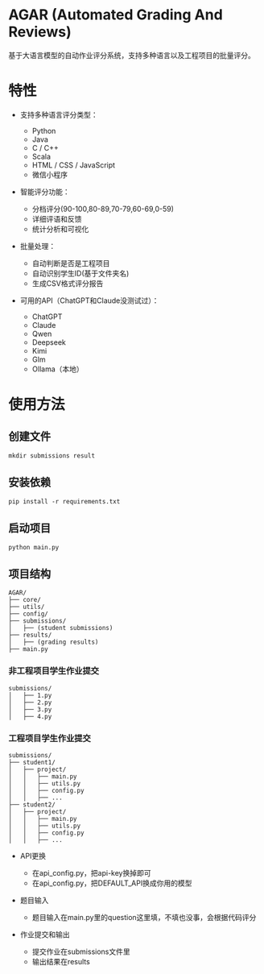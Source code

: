 # AGAR (Automated Grading And Reviews)

基于大语言模型的自动作业评分系统，支持多种语言以及工程项目的批量评分。

# 特性

- 支持多种语言评分类型：
  - Python
  - Java
  - C / C++
  - Scala
  - HTML / CSS / JavaScript
  - 微信小程序

- 智能评分功能：
  - 分档评分(90-100,80-89,70-79,60-69,0-59)
  - 详细评语和反馈
  - 统计分析和可视化

- 批量处理：
  - 自动判断是否是工程项目
  - 自动识别学生ID(基于文件夹名)
  - 生成CSV格式评分报告

- 可用的API（ChatGPT和Claude没测试过）：
  - ChatGPT
  - Claude
  - Qwen
  - Deepseek
  - Kimi
  - Glm
  - Ollama（本地）

# 使用方法

## 创建文件

```
mkdir submissions result
```

## 安装依赖

```
pip install -r requirements.txt
```

## 启动项目

```
python main.py
```

## 项目结构

```
AGAR/
├── core/
├── utils/
├── config/
├── submissions/
│   ├── (student submissions)
├── results/
│   ├── (grading results)
├── main.py
```

### 非工程项目学生作业提交

```
submissions/
│   ├── 1.py
│   ├── 2.py
│   ├── 3.py
│   ├── 4.py
```

### 工程项目学生作业提交

```
submissions/
├── student1/
│   ├── project/
│   │   ├── main.py
│   │   ├── utils.py
│   │   ├── config.py
│   │   ├── ...
├── student2/
│   ├── project/
│   │   ├── main.py
│   │   ├── utils.py
│   │   ├── config.py
│   │   ├── ...
```



- API更换
  - 在api_config.py，把api-key换掉即可
  - 在api_config.py，把DEFAULT_API换成你用的模型

- 题目输入
  - 题目输入在main.py里的question这里填，不填也没事，会根据代码评分

- 作业提交和输出
  - 提交作业在submissions文件里
  - 输出结果在results
